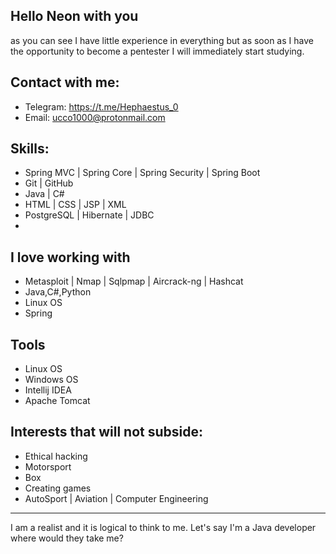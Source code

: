 ## Hello Neon with you
as you can see 
I have little experience in everything but
as soon as I have the opportunity to become
a pentester I will immediately start studying.

## Contact with me:
- Telegram: https://t.me/Hephaestus_0
- Email: ucco1000@protonmail.com

## Skills:
- Spring MVC | Spring Core | Spring Security | Spring Boot
- Git | GitHub
- Java | C#
- HTML | CSS | JSP | XML
- PostgreSQL | Hibernate | JDBC
- 
## I love working with
- Metasploit | Nmap | Sqlpmap | Aircrack-ng | Hashcat
- Java,C#,Python 
- Linux OS        
- Spring

## Tools
- Linux OS
- Windows OS
- Intellij IDEA
- Apache Tomcat

## Interests that will not subside:
- Ethical hacking
- Motorsport
- Box
- Creating games
- AutoSport | Aviation | Computer Engineering
___
I am a realist and it is logical to think to me.
Let's say I'm a Java developer where would they take me?
